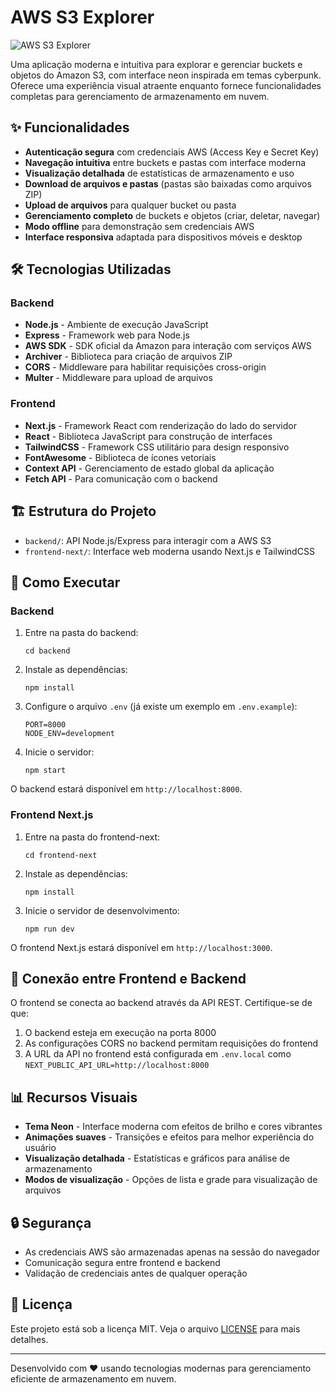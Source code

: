 # AWS S3 Explorer

![AWS S3 Explorer](https://img.shields.io/badge/AWS-S3%20Explorer-blue?style=for-the-badge&logo=amazon-aws)

Uma aplicação moderna e intuitiva para explorar e gerenciar buckets e objetos do Amazon S3, com interface neon inspirada em temas cyberpunk. Oferece uma experiência visual atraente enquanto fornece funcionalidades completas para gerenciamento de armazenamento em nuvem.

## ✨ Funcionalidades

- **Autenticação segura** com credenciais AWS (Access Key e Secret Key)
- **Navegação intuitiva** entre buckets e pastas com interface moderna
- **Visualização detalhada** de estatísticas de armazenamento e uso
- **Download de arquivos e pastas** (pastas são baixadas como arquivos ZIP)
- **Upload de arquivos** para qualquer bucket ou pasta
- **Gerenciamento completo** de buckets e objetos (criar, deletar, navegar)
- **Modo offline** para demonstração sem credenciais AWS
- **Interface responsiva** adaptada para dispositivos móveis e desktop

## 🛠️ Tecnologias Utilizadas

### Backend
- **Node.js** - Ambiente de execução JavaScript
- **Express** - Framework web para Node.js
- **AWS SDK** - SDK oficial da Amazon para interação com serviços AWS
- **Archiver** - Biblioteca para criação de arquivos ZIP
- **CORS** - Middleware para habilitar requisições cross-origin
- **Multer** - Middleware para upload de arquivos

### Frontend
- **Next.js** - Framework React com renderização do lado do servidor
- **React** - Biblioteca JavaScript para construção de interfaces
- **TailwindCSS** - Framework CSS utilitário para design responsivo
- **FontAwesome** - Biblioteca de ícones vetoriais
- **Context API** - Gerenciamento de estado global da aplicação
- **Fetch API** - Para comunicação com o backend

## 🏗️ Estrutura do Projeto

- `backend/`: API Node.js/Express para interagir com a AWS S3
- `frontend-next/`: Interface web moderna usando Next.js e TailwindCSS

## 🚀 Como Executar

### Backend

1. Entre na pasta do backend:
   ```
   cd backend
   ```

2. Instale as dependências:
   ```
   npm install
   ```

3. Configure o arquivo `.env` (já existe um exemplo em `.env.example`):
   ```
   PORT=8000
   NODE_ENV=development
   ```

4. Inicie o servidor:
   ```
   npm start
   ```

O backend estará disponível em `http://localhost:8000`.

### Frontend Next.js

1. Entre na pasta do frontend-next:
   ```
   cd frontend-next
   ```

2. Instale as dependências:
   ```
   npm install
   ```

3. Inicie o servidor de desenvolvimento:
   ```
   npm run dev
   ```

O frontend Next.js estará disponível em `http://localhost:3000`.

## 🔄 Conexão entre Frontend e Backend

O frontend se conecta ao backend através da API REST. Certifique-se de que:

1. O backend esteja em execução na porta 8000
2. As configurações CORS no backend permitam requisições do frontend
3. A URL da API no frontend está configurada em `.env.local` como `NEXT_PUBLIC_API_URL=http://localhost:8000`

## 📊 Recursos Visuais

- **Tema Neon** - Interface moderna com efeitos de brilho e cores vibrantes
- **Animações suaves** - Transições e efeitos para melhor experiência do usuário
- **Visualização detalhada** - Estatísticas e gráficos para análise de armazenamento
- **Modos de visualização** - Opções de lista e grade para visualização de arquivos

## 🔒 Segurança

- As credenciais AWS são armazenadas apenas na sessão do navegador
- Comunicação segura entre frontend e backend
- Validação de credenciais antes de qualquer operação

## 📝 Licença

Este projeto está sob a licença MIT. Veja o arquivo [LICENSE](LICENSE) para mais detalhes.

---

Desenvolvido com ❤️ usando tecnologias modernas para gerenciamento eficiente de armazenamento em nuvem.